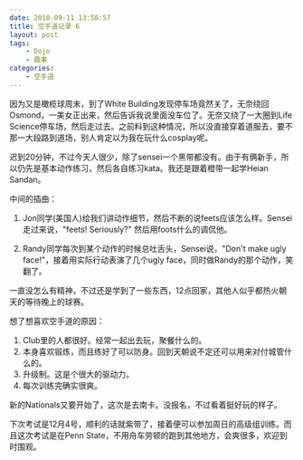 ```yaml
---
date: 2010-09-11 13:58:57
title: 空手道记录 6
layout: post
tags:
    - Dojo
    - 趣事
categories:
    - 空手道
---
```

因为又是橄榄球周末，到了White Building发现停车场竟然关了，无奈绕回Osmond，一美女正出来，然后告诉我说里面没车位了。无奈又绕了一大圈到Life Science停车场，然后走过去。之前料到这种情况，所以没直接穿着道服去，要不那一大段路到道场，别人肯定以为我在玩什么cosplay呢。

迟到20分钟，不过今天人很少，除了sensei一个黑带都没有。由于有俩新手，所以仍先是基本动作练习，然后各自练习kata。我还是跟着橙带一起学Heian Sandan。

中间的插曲：

1. Jon同学(美国人)给我们讲动作细节，然后不断的说feets应该怎么样。Sensei走过来说，"feets! Seriously?" 然后用foots什么的调侃他。

2. Randy同学每次到某个动作的时候总吐舌头，Sensei说，"Don't make ugly face!"，接着用实际行动表演了几个ugly face，同时做Randy的那个动作，笑翻了。

一直没怎么有精神，不过还是学到了一些东西，12点回家，其他人似乎都热火朝天的等待晚上的球赛。

想了想喜欢空手道的原因：
1. Club里的人都很好。经常一起出去玩，聚餐什么的。
2. 本身喜欢锻炼，而且练好了可以防身。回到天朝说不定还可以用来对付城管什么的。
3. 升级制。这是个很大的驱动力。
4. 每次训练完确实很爽。

新的Nationals又要开始了，这次是去南卡。没报名，不过看着挺好玩的样子。

下次考试是12月4号，顺利的话就紫带了，接着便可以参加周日的高级组训练。而且这次考试是在Penn State，不用舟车劳顿的跑到其他地方，会爽很多，欢迎到时围观。
